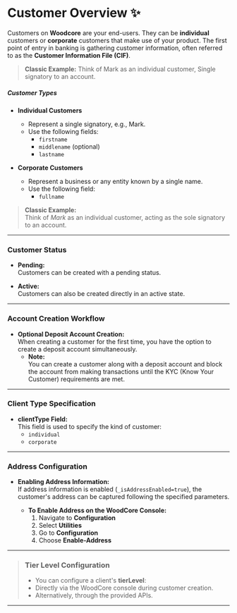 # Customer Overview ✨

Customers on **Woodcore** are your end-users. They can be **individual** customers or **corporate** customers that make use of your product. The first point of entry in banking is gathering customer information, often referred to as the **Customer Information File (CIF)**.

>  **Classic Example:**
> Think of Mark as an individual customer, Single signatory to an account.

##### Customer Types

- **Individual Customers**  
  - Represent a single signatory, e.g., Mark.
  - Use the following fields:
    - `firstname`
    - `middlename` (optional)
    - `lastname`

- **Corporate Customers**  
  - Represent a business or any entity known by a single name.
  - Use the following field:
    - `fullname`

> **Classic Example:**  
> Think of *Mark* as an individual customer, acting as the sole signatory to an account.

---

### Customer Status

- **Pending:**  
  Customers can be created with a pending status.

- **Active:**  
  Customers can also be created directly in an active state.

---

### Account Creation Workflow

- **Optional Deposit Account Creation:**  
  When creating a customer for the first time, you have the option to create a deposit account simultaneously.
  - **Note:**  
    You can create a customer along with a deposit account and block the account from making transactions until the KYC (Know Your Customer) requirements are met.

---

### Client Type Specification

- **clientType Field:**  
  This field is used to specify the kind of customer:
  - `individual`
  - `corporate`

---

### Address Configuration

- **Enabling Address Information:**  
  If address information is enabled (`_isAddressEnabled=true`), the customer's address can be captured following the specified parameters.
  
  - **To Enable Address on the WoodCore Console:**
    1. Navigate to **Configuration**
    2. Select **Utilities**
    3. Go to **Configuration**
    4. Choose **Enable-Address**

---

> ### Tier Level Configuration
>
> - You can configure a client's **tierLevel**:
>  - Directly via the WoodCore console during customer creation.
>  - Alternatively, through the provided APIs.

---
